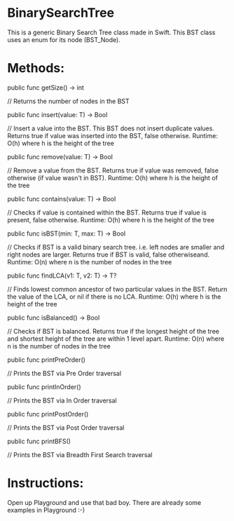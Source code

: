 # BinarySearchTree
This is a generic Binary Search Tree class made in Swift. This BST class uses an enum for its node (BST_Node).


# Methods:

public func getSize() -> int 					

// Returns the number of nodes in the BST


public func insert(value: T) -> Bool			

// Insert a value into the BST. This BST does not insert duplicate values. Returns true if value was inserted into the BST, false otherwise. Runtime: O(h) where h is the height of the tree


public func remove(value: T) -> Bool  			

// Remove a value from the BST. Returns true if value was removed, false otherwise (if value wasn't in BST). Runtime: O(h) where h is the height of the tree


public func contains(value: T) -> Bool   		

// Checks if value is contained within the BST. Returns true if value is present, false otherwise. Runtime: O(h) where h is the height of the tree


public func isBST(min: T, max: T) -> Bool  		

// Checks if BST is a valid binary search tree. i.e. left nodes are smaller and right nodes are larger. Returns true if BST is valid, false otherwiseand. Runtime: O(n) where n is the number of nodes in the tree


public func findLCA(v1: T, v2: T) -> T?  		

// Finds lowest common ancestor of two particular values in the BST. Return the value of the LCA, or nil if there is no LCA. Runtime: O(h) where h is the height of the tree


public func isBalanced() -> Bool    			

// Checks if BST is balanced. Returns true if the longest height of the tree and shortest height of the tree are within 1 level apart. Runtime: O(n) where n is the number of nodes in the tree


public func printPreOrder()						

// Prints the BST via Pre Order traversal


public func printInOrder()

// Prints the BST via In Order traversal


public func printPostOrder()

// Prints the BST via Post Order traversal


public func printBFS()

// Prints the BST via Breadth First Search traversal


# Instructions:

Open up Playground and use that bad boy. There are already some examples in Playground :-)

